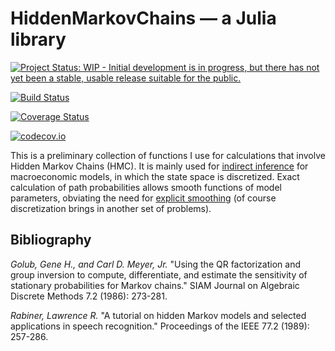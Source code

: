 # HiddenMarkovChains — a Julia library

[![Project Status: WIP - Initial development is in progress, but there has not yet been a stable, usable release suitable for the public.](http://www.repostatus.org/badges/latest/wip.svg)](http://www.repostatus.org/#wip)

[![Build Status](https://travis-ci.org/tpapp/HiddenMarkovChains.jl.svg?branch=master)](https://travis-ci.org/tpapp/HiddenMarkovChains.jl)

[![Coverage Status](https://coveralls.io/repos/tpapp/HiddenMarkovChains.jl/badge.svg?branch=master&service=github)](https://coveralls.io/github/tpapp/HiddenMarkovChains.jl?branch=master)

[![codecov.io](http://codecov.io/github/tpapp/HiddenMarkovChains.jl/coverage.svg?branch=master)](http://codecov.io/github/tpapp/HiddenMarkovChains.jl?branch=master)

This is a preliminary collection of functions I use for calculations that involve Hidden Markov Chains (HMC). It is mainly used for [indirect inference](http://www.econ.yale.edu/smith/palgrave7.pdf) for macroeconomic models, in which the state space is discretized. Exact calculation of path probabilities allows smooth functions of model parameters, obviating the need for [explicit smoothing](http://arxiv.org/abs/1507.06115) (of course discretization brings in another set of problems).


## Bibliography

*Golub, Gene H., and Carl D. Meyer, Jr.* "Using the QR factorization and group inversion to compute, differentiate, and estimate the sensitivity of stationary probabilities for Markov chains." SIAM Journal on Algebraic Discrete Methods 7.2 (1986): 273-281.

*Rabiner, Lawrence R.* "A tutorial on hidden Markov models and selected applications in speech recognition." Proceedings of the IEEE 77.2 (1989): 257-286.
